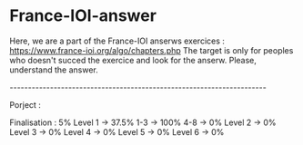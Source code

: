 # France-IOI-answer
Here, we are a part of the France-IOI anserws exercices : https://www.france-ioi.org/algo/chapters.php
The target is only for peoples who doesn't succed the exercice and look for the anserw. Please, understand the answer.

_----------_----------_----------_----------_----------_----------_----------_

Porject :

Finalisation : 5%
Level 1 -> 37.5%
  1-3 -> 100%
  4-8 -> 0%
Level 2 -> 0%
Level 3 -> 0%
Level 4 -> 0%
Level 5 -> 0%
Level 6 -> 0%
